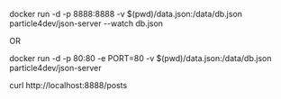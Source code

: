 docker run -d -p 8888:8888 -v $(pwd)/data.json:/data/db.json particle4dev/json-server --watch db.json

OR

docker run -d -p 80:80 -e PORT=80 -v $(pwd)/data.json:/data/db.json particle4dev/json-server

curl http://localhost:8888/posts
